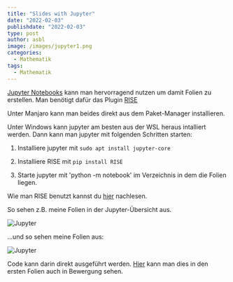 ```yaml
---
title: "Slides with Jupyter"
date: "2022-02-03"
publishdate: "2022-02-03"
type: post
author: asbl
image: /images/jupyter1.png
categories:
  - Mathematik
tags:
  - Mathematik
---
```


[Jupyter Notebooks](https://jupyter.org/install) kann man hervorragend nutzen um damit Folien zu erstellen. Man benötigt dafür das Plugin [RISE](https://github.com/damianavila/RISE)

Unter Manjaro kann man beides direkt aus dem Paket-Manager installieren. 

Unter Windows kann jupyter am besten aus der WSL heraus intalliert werden. Dann kann man jupyter mit folgenden Schritten starten:

1. Installiere jupyter mit `sudo apt install jupyter-core`

2. Installiere RISE mit `pip install RISE`

3. Starte jupyter mit 'python -m notebook' im Verzeichnis in dem die Folien liegen.

Wie man RISE benutzt kannst du [hier](https://janakiev.com/blog/creating-slides-with-jupyter-notebook/) nachlesen.

So sehen z.B. meine Folien in der Jupyter-Übersicht aus.

![Jupyter](/images/jupyter1.png)

...und so sehen meine Folien aus:

![Jupyter](/images/jupyter2.png)

Code kann darin direkt ausgeführt werden. [Hier](https://codeberg.org/a_siebel/flask-workshop) kann man dies in den ersten Folien auch in Bewergung sehen.